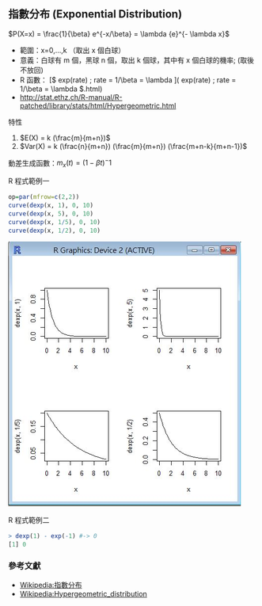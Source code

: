 ## 指數分布 (Exponential Distribution)

$P(X=x) = \frac{1}{\beta} e^{-x/\beta} = \lambda {e}^{- \lambda x}$

* 範圍：x=0,…,k （取出 x 個白球）
* 意義：白球有 m 個，黑球 n 個，取出 k 個球，其中有 x 個白球的機率; (取後不放回)
* R 函數： [$ exp(rate)  ;  rate = 1/\beta = \lambda $]($ exp(rate)  ;  rate = 1/\beta = \lambda $.html)
 * http://stat.ethz.ch/R-manual/R-patched/library/stats/html/Hypergeometric.html

特性

1. $E(X) =  k (\frac{m}{m+n})$
2. $Var(X) = k (\frac{n}{m+n}) (\frac{m}{m+n}) (\frac{m+n-k}{m+n-1})$


動差生成函數：$m_x(t) = (1-\beta t)^-1$


R 程式範例一

```R
op=par(mfrow=c(2,2))
curve(dexp(x, 1), 0, 10)
curve(dexp(x, 5), 0, 10)
curve(dexp(x, 1/5), 0, 10)
curve(dexp(x, 1/2), 0, 10)

```

![](dexpCurve4.jpg)

R 程式範例二

```R
> dexp(1) - exp(-1) #-> 0
[1] 0
```

### 參考文獻
* [Wikipedia:指數分布](http://zh.wikipedia.org/wiki/%E6%8C%87%E6%95%B0%E5%88%86%E5%B8%83)
* [Wikipedia:Hypergeometric_distribution](http://en.wikipedia.org/wiki/Hypergeometric_distribution)

